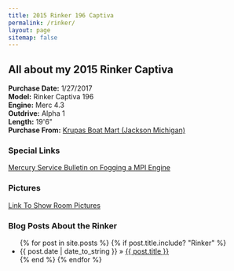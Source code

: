 ```yaml
---
title: 2015 Rinker 196 Captiva  
permalink: /rinker/  
layout: page  
sitemap: false  
---
```



## All about my 2015 Rinker Captiva ##

**Purchase Date:** 1/27/2017  
**Model:** Rinker Captiva 196  
**Engine:** Merc 4.3  
**Outdrive:** Alpha 1  
**Length:** 19'6"  
**Purchase From:** [Krupas Boat Mart (Jackson Michigan)](http://www.krupas.com/)

### Special Links ###
[Mercury Service Bulletin on Fogging a MPI Engine](http://www.marinemechanic.com/merc/distributors/mercurymarine/sterndrive/foggingefi.pdf)

### Pictures ###
[Link To Show Room Pictures](<https://huettemanj.github.io/rinkerpictures>)  

### Blog Posts About the Rinker ###
<ul class="posts">
  {% for post in site.posts %}
       {% if post.title.include? "Rinker" %}
         <li><span>{{ post.date | date_to_string }}</span> &raquo; <a href="{{ BASE_PATH }}{{ post.url }}">{{ post.title }}</a></li>
       {% end %}
  {% endfor %}  
</ul>